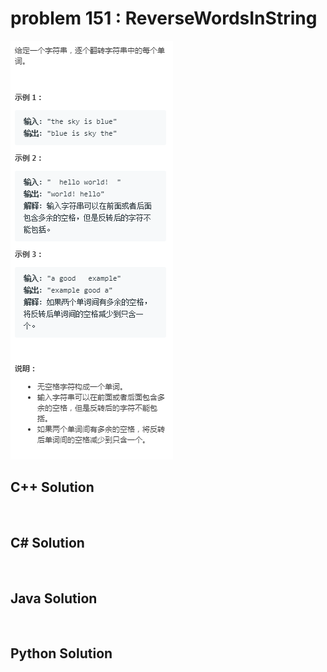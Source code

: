 
# problem 151 : ReverseWordsInString

<img src="https://github.com/Peefy/PeefyLeetCode/blob/master/doc/101-200/151.ReverseWordsInString/problem.png"/>

## C++ Solution

```c++



```

## C# Solution

```csharp



```

## Java Solution

```java



```

## Python Solution

```python



```


